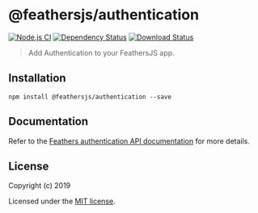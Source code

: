 # @feathersjs/authentication

[![Node.js CI](https://github.com/feathersjs/feathers/workflows/Node.js%20CI/badge.svg)](https://github.com/feathersjs/feathers/actions?query=workflow%3A%22Node.js+CI%22)
[![Dependency Status](https://img.shields.io/david/feathersjs/feathers.svg?style=flat-square&path=packages/authentication)](https://david-dm.org/feathersjs/feathers?path=packages/authentication)
[![Download Status](https://img.shields.io/npm/dm/@feathersjs/authentication.svg?style=flat-square)](https://www.npmjs.com/package/@feathersjs/authentication)

> Add Authentication to your FeathersJS app.

## Installation

```
npm install @feathersjs/authentication --save
```

## Documentation

Refer to the [Feathers authentication API documentation](https://docs.feathersjs.com/api/authentication/) for more details.

## License

Copyright (c) 2019

Licensed under the [MIT license](LICENSE).
